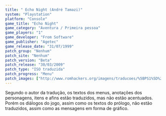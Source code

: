 ```yaml
---
title: " Echo Night (André Tamazi)"
system: "Playstation"
platform: "Console"
game_title: "Echo Night"
game_category: "Aventura / Primeira pessoa"
game_players: "1"
game_developer: "From Software"
game_publisher: "Agetec"
game_release_date: "31/07/1999"
patch_group: "Nenhum"
patch_site: "Nenhum"
patch_version: "Beta"
patch_release: "30/03/2009"
patch_type: "ISO traduzida"
patch_progress: "Menu"
patch_images: ["http://www.romhackers.org/imagens/traducoes/%5BPS1%5D%20Echo%20Night%20-%20Andr%C3%A9%20Tamazi%20-%201.jpg","http://www.romhackers.org/imagens/traducoes/%5BPS1%5D%20Echo%20Night%20-%20Andr%C3%A9%20Tamazi%20-%202.jpg","http://www.romhackers.org/imagens/traducoes/%5BPS1%5D%20Echo%20Night%20-%20Andr%C3%A9%20Tamazi%20-%203.jpg"]
---
```

Segundo o autor da tradução, os textos dos menus, anotações dos personagens, itens e afins estão traduzidos, mas não estão acentuados. Porém os diálogos do jogo, assim como os textos do prólogo, não estão traduzidos, assim como as mensagens em forma de gráfico.